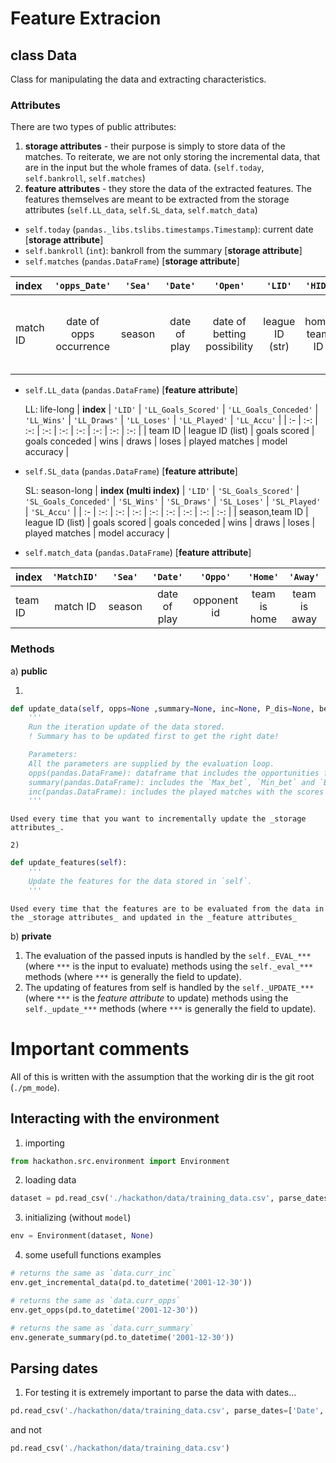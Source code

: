 # Feature Extracion

## class Data
Class for manipulating the data and extracting characteristics.

### Attributes

There are two types of public attributes:
1) __storage attributes__ - their purpose is simply to store data of the matches. To reiterate, we are not only storing the incremental data, that are in the input but the whole frames of data. (`self.today`, `self.bankroll`, `self.matches`)
2) __feature attributes__ - they store the data of the extracted features. The features themselves are meant to be extracted from the storage attributes (`self.LL_data`, `self.SL_data`, `self.match_data`)

  - `self.today` (`pandas._libs.tslibs.timestamps.Timestamp`): current date [__storage attribute__]
  - `self.bankroll` (`int`): bankroll from the summary [__storage attribute__]
  - `self.matches` (`pandas.DataFrame`) [__storage attribute__]

 | __index__ | `'opps_Date'`           | `'Sea'` | `'Date'`     | `'Open'`                    | `'LID'`         | `'HID'`      | `'AID'` | `'HSC'`           | `'ASC'`           | `'H'`    | `'D'` | `'A'`    | `'OddsH'`        | `'OddsD'`    | `'OddsA'` | `'P(H)'`             | `'P(D)'`         | `'P(A)'`             | `'BetH'`     | `'BetD'` | `'BetA'`                     |
 | :--       | :-:                     | :-:     | :-:          | :-:                         | :-:             | :-:          | :-:     | :-:               | :-:               | :-:      | :-:   | :-:      | :-:              | :-:          | :-:       | :-:                  | :-:              | :-:                  | :-:          | :-:      | :-:                          |
 | match ID  | date of opps occurrence | season  | date of play | date of betting possibility | league ID (str) | home team ID | away    | home goals scored | away goals scored | home win | draw  | away win | odds of home win | odds of draw | odds of   | model prob. home win | model prob. draw | model prob. away win | bet home win | bet draw | bet away win away winteam ID |


  - `self.LL_data` (`pandas.DataFrame`) [__feature attribute__]

    LL: life-long
 | __index__   | `'LID'`          | `'LL_Goals_Scored'` | `'LL_Goals_Conceded'` | `'LL_Wins'` | `'LL_Draws'` | `'LL_Loses'` | `'LL_Played'`  | `'LL_Accu'`    |
 | :-      | :-:              | :-:                 | :-:                   | :-:         | :-:          | :-:          | :-:            | :-:            |
 | team ID | league ID (list) | goals scored        | goals conceded        | wins        | draws        | loses        | played matches | model accuracy |


  - `self.SL_data` (`pandas.DataFrame`) [__feature attribute__]

    SL: season-long
 | __index (multi index)__ | `'LID'`          | `'SL_Goals_Scored'` | `'SL_Goals_Conceded'` | `'SL_Wins'` | `'SL_Draws'` | `'SL_Loses'` | `'SL_Played'`  | `'SL_Accu'`    |
 | :-                 | :-:              | :-:                 | :-:                   | :-:         | :-:          | :-:          | :-:            | :-:            |
 | season,team ID     | league ID (list) | goals scored        | goals conceded        | wins        | draws        | loses        | played matches | model accuracy |

  - `self.match_data` (`pandas.DataFrame`) [__feature attribute__]

 | __index__ | `'MatchID'` | `'Sea'` | `'Date'`     | `'Oppo'`    | `'Home'`     | `'Away'`     | `'M_Goals_Scored'` | `'M_Goals_Conceded'` | `'M_Win'` | `'M_Draw'` | `'M_Lose'` | `'M_P(Win)'`    | `'M_P(Draw)'`    | `'M_P(Lose)'`    | `'M_Accu'`     |
 | :-        | :-:         | :-:     | :-:          | :-:         | :-:          | :-:          | :-:                | :-:                  | :-:       | :-:        | :-:        | :-:             | :-:              | :-:              | :-:            |
 | team ID   | match ID    | season  | date of play | opponent id | team is home | team is away | goals scored       | goals conceded       | match win | match draw | match lose | model prob. win | model prob. draw | model prob. lose | model accuracy |



### Methods

a) __public__

  1)

  ```python
  def update_data(self, opps=None ,summary=None, inc=None, P_dis=None, bets=None):
      '''
      Run the iteration update of the data stored.
      ! Summary has to be updated first to get the right date!

      Parameters:
      All the parameters are supplied by the evaluation loop.
      opps(pandas.DataFrame): dataframe that includes the opportunities for betting.
      summary(pandas.DataFrame): includes the `Max_bet`, `Min_bet` and `Bankroll`.
      inc(pandas.DataFrame): includes the played matches with the scores for the model.
      '''
  ```

    Used every time that you want to incrementally update the _storage attributes_.

    2)

  ```python
  def update_features(self):
      '''
      Update the features for the data stored in `self`.
      '''
  ```

    Used every time that the features are to be evaluated from the data in the _storage attributes_ and updated in the _feature attributes_

b) __private__

1) The evaluation of the passed inputs is handled by the `self._EVAL_***` (where `***` is the input to evaluate) methods using the `self._eval_***` methods (where `***` is generally the field to update).
2) The updating of features from self is handled by the `self._UPDATE_***` (where `***` is the _feature attribute_ to update) methods using the `self._update_***` methods (where `***` is generally the field to update).






# Important comments
All of this is written with the assumption that the working dir is the git root (`./pm_mode`).

## Interacting with the environment

1) importing
```python
from hackathon.src.environment import Environment
```

2) loading data
```python
dataset = pd.read_csv('./hackathon/data/training_data.csv', parse_dates=['Date', 'Open'])
```

3) initializing (without `model`)
```python
env = Environment(dataset, None)
```

4) some usefull functions examples
```python
# returns the same as `data.curr_inc`
env.get_incremental_data(pd.to_datetime('2001-12-30'))

# returns the same as `data.curr_opps`
env.get_opps(pd.to_datetime('2001-12-30'))

# returns the same as `data.curr_summary`
env.generate_summary(pd.to_datetime('2001-12-30'))
```

## Parsing dates
1) For testing it is extremely important to parse the data with dates...
```python
pd.read_csv('./hackathon/data/training_data.csv', parse_dates=['Date', 'Open'])
```
and not
```python
pd.read_csv('./hackathon/data/training_data.csv')
```
